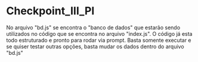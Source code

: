 # Checkpoint_III_PI


No arquivo "bd.js" se encontra o "banco de dados" que estarão sendo utilizados no código que se encontra no arquivo "index.js". O código já esta todo estruturado e pronto para rodar via prompt.
Basta somente executar e se quiser testar outras opções, basta mudar os dados dentro do arquivo "bd.js"
